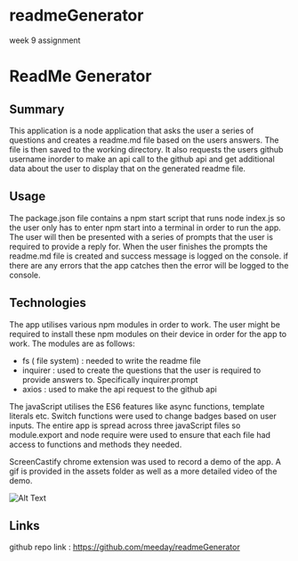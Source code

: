 # readmeGenerator
week 9 assignment

# ReadMe Generator

## Summary
This application is a node application that asks the user a series of questions and creates a readme.md file based on the users answers. The file is then saved to the working directory. It also requests the users github username inorder to make an api call to the github api and get additional data about the user to display that on the generated readme file.

## Usage
The package.json file contains a npm start script that runs node index.js so the user only has to enter npm start into a terminal in order to run the app. The user will then be presented with a series of prompts that the user is required to provide a reply for. When the user finishes the prompts the readme.md file is created and success message is logged on the console. if there are any errors that the app catches then the error will be logged to the console.


## Technologies
The app utilises various npm modules in order to work. The user might be required to install these npm modules on their device in order for the app to work. The modules are as follows:
- fs ( file system) : needed to write the readme file 
- inquirer : used to create the questions that the user is required to provide answers to. Specifically inquirer.prompt
- axios : used to make the api request to the github api 

The javaScript utilises the ES6 features like async functions, template literals etc. Switch functions were used to change badges based on user inputs. The entire app is spread across three javaScript files so module.export and node require were used to ensure that each file had access to functions and methods they needed.

ScreenCastify chrome extension was used to record a demo of the app. A gif is provided in the assets folder as well as a more detailed video of the demo.

![Alt Text](Assets\App-Demo.gif)

## Links
github repo link : https://github.com/meeday/readmeGenerator

